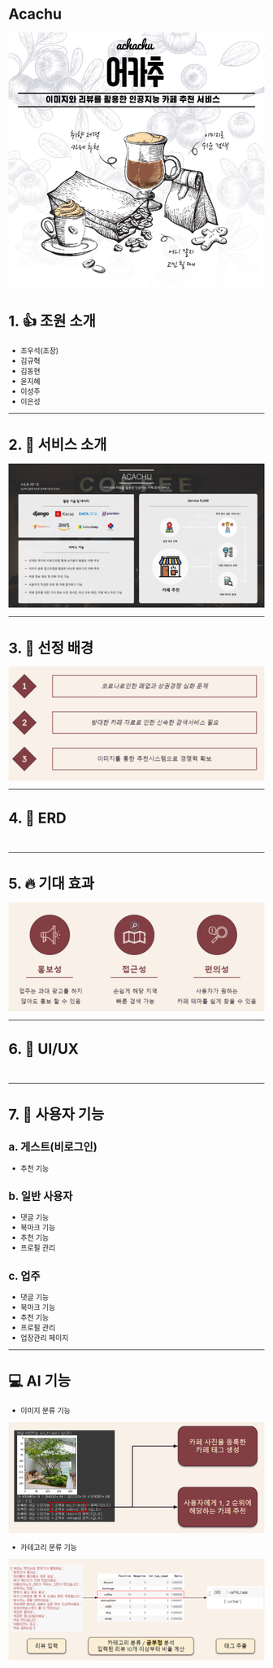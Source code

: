 # Acachu

<img src='https://github.com/AIVLE-School-first-Big-Project/Acachu/blob/main/readmeImage/acachu.png?raw=true'>

# 1. :+1: 조원 소개
- 조우석(조장)
- 김규혁
- 김동현
- 윤지혜
- 이성주
- 이은성

---

# 2. 📢 서비스 소개
<img src='https://github.com/AIVLE-School-first-Big-Project/Acachu/blob/main/readmeImage/serviceflow.png?raw=true' style='height=500;width=500'>

---
# 3. :link: 선정 배경
<img src='https://github.com/AIVLE-School-first-Big-Project/Acachu/blob/main/readmeImage/background.PNG?raw=true'>

---

# 4. 💾 ERD
<img src=''>

---

#  5. :fire: 기대 효과
<img src='https://github.com/AIVLE-School-first-Big-Project/Acachu/blob/main/readmeImage/effet.PNG?raw=true'>

---

# 6. 📸 UI/UX
<img src=''>

---
# 7. 🔎 사용자 기능

## a. 게스트(비로그인)
- 추천 기능

## b. 일반 사용자
- 댓글 기능
- 북마크 기능
- 추천 기능
- 프로필 관리
 
## c. 업주
- 댓글 기능
- 북마크 기능
- 추천 기능
- 프로필 관리
- 업장관리 페이지

---

# 💻 AI 기능
- 이미지 분류 기능
<img src='https://github.com/AIVLE-School-first-Big-Project/Acachu/blob/main/readmeImage/image_classification.PNG?raw=true'>

- 카테고리 분류 기능
<img src='https://github.com/AIVLE-School-first-Big-Project/Acachu/blob/main/readmeImage/review_classification.PNG?raw=true'>
